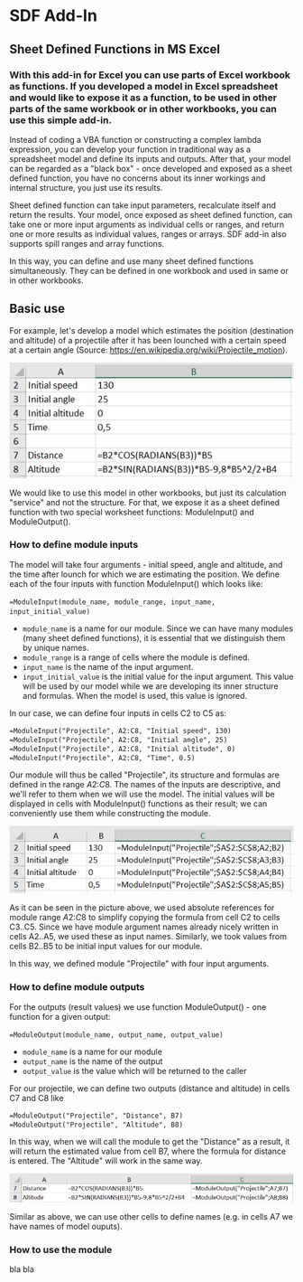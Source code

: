 # SDF Add-In

## Sheet Defined Functions in MS Excel

### With this add-in for Excel you can use parts of Excel workbook as functions. If you developed a model in Excel spreadsheet and would like to expose it as a function, to be used in other parts of the same workbook or in other workbooks, you can use this simple add-in.

Instead of coding a VBA function or constructing a complex lambda expression, you can develop your function in traditional way as a spreadsheet model and define its inputs and outputs. After that, your model can be regarded as a "black box" - once developed and exposed as a sheet defined function, you have no concerns about its inner workings and internal structure, you just use its results. 

Sheet defined function can take input parameters, recalculate itself and return the results. Your model, once exposed as sheet defined function, can take one or more input arguments as individual cells or ranges, and return one or more results as individual values, ranges or arrays. SDF add-in also supports spill ranges and array functions.

In this way, you can define and use many sheet defined functions simultaneously. They can be defined in one workbook and used in same or in other workbooks. 

## Basic use

For example, let's develop a model which estimates the position (destination and altitude) of a projectile after it has been lounched with a certain speed at a certain angle (Source: https://en.wikipedia.org/wiki/Projectile_motion).

![Projectile model](/images/projectile1.png)

We would like to use this model in other workbooks, but just its calculation "service" and not the structure. For that, we expose it as a sheet defined function with two special worksheet functions: ModuleInput() and ModuleOutput().

### How to define module inputs

The model will take four arguments - initial speed, angle and altitude, and the time after lounch for which we are estimating the position. We define each of the four inputs with  function ModuleInput() which looks like:

`=ModuleInput(module_name, module_range, input_name, input_initial_value)`

- `module_name` is a name for our module. Since we can have many modules (many sheet defined functions), it is essential that we distinguish them by unique names. 
- `module_range` is a range of cells where the module is defined. 
- `input_name` is the name of the input argument.
- `input_initial_value` is the initial value for the input argument. This value will be used by our model while we are developing its inner structure and formulas. When the model is used, this value is ignored.

In our case, we can define four inputs in cells C2 to C5 as:

```
=ModuleInput("Projectile", A2:C8, "Initial speed", 130)
=ModuleInput("Projectile", A2:C8, "Initial angle", 25)
=ModuleInput("Projectile", A2:C8, "Initial altitude", 0)
=ModuleInput("Projectile", A2:C8, "Time", 0.5)
```

Our module will thus be called "Projectile", its structure and formulas are defined in the range $A$2:$C$8. The names of the inputs are descriptive, and we'll refer to them when we will use the model. The initial values will be displayed in cells with ModuleInput() functions as their result; we can conveniently use them while constructing the module. 

![Projectile model](/images/projectile2.png)

As it can be seen in the picture above, we used absolute references for module range $A$2:$C$8 to simplify copying the formula from cell C2 to cells C3..C5. Since we have module argument names already nicely written in cells A2..A5, we used these as input names. Similarly, we took values from cells B2..B5 to be initial input values for our module.

In this way, we defined module "Projectile" with four input arguments.

### How to define module outputs

For the outputs (result values) we use function ModuleOutput() - one function for a given output:

`=ModuleOutput(module_name, output_name, output_value)`

- `module_name` is a name for our module
- `output_name` is the name of the output
- `output_value` is the value which will be returned to the caller

For our projectile, we can define two outputs (distance and altitude) in cells C7 and C8 like

```
=ModuleOutput("Projectile", "Distance", B7)
=ModuleOutput("Projectile", "Altitude", B8)
``` 

In this way, when we will call the module to get the "Distance" as a result, it will return the estimated value from cell B7, where the formula for distance is entered. The "Altitude" will work in the same way.

![Projectile model](/images/projectile3.png)

Similar as above, we can use other cells to define names (e.g. in cells A7 we have names of model ouputs).

### How to use the module

bla bla